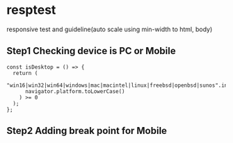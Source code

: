 # resptest
responsive test and guideline(auto scale using min-width to html, body)


## Step1 Checking device is PC or Mobile

```
const isDesktop = () => {
  return (
    "win16|win32|win64|windows|mac|macintel|linux|freebsd|openbsd|sunos".indexOf(
      navigator.platform.toLowerCase()
    ) >= 0
  );
};
```


## Step2 Adding break point for Mobile 
